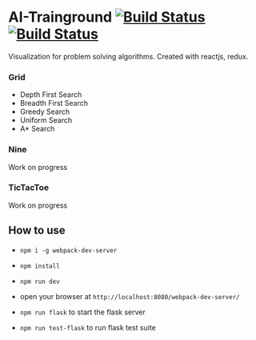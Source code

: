 
# AI-Trainground [![Build Status](https://travis-ci.org/han4wluc/ai-trainground.svg?branch=master)](https://travis-ci.org/han4wluc/ai-trainground) [![Build Status](https://circleci.com/gh/han4wluc/ai-trainground.svg?style=shield&circle-token=:circle-token)](https://circleci.com/gh/han4wluc/ai-trainground)
Visualization for problem solving algorithms. Created with reactjs, redux.


### Grid
* Depth First Search
* Breadth First Search
* Greedy Search
* Uniform Search
* A* Search

### Nine
Work on progress

### TicTacToe
Work on progress


## How to use

* `npm i -g webpack-dev-server`

* `npm install`

* `npm run dev`

* open your browser at `http://localhost:8080/webpack-dev-server/`

* `npm run flask` to start the flask server

* `npm run test-flask` to run flask test suite